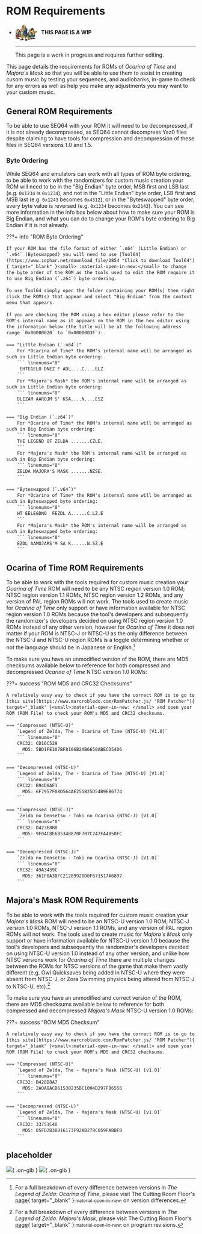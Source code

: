 # ROM Requirements

<div class="grid cards" markdown>

-   <img style="width:58.5px; height:auto; vertical-align: middle;" src="../../assets/images/carpenters.png"> <b>&nbsp;&nbsp;THIS PAGE IS A WIP</b>
  
    ---

    This page is a work in progress and requires further editing.

</div>

This page details the requirements for ROMs of *Ocarina of Time* and *Majora's Mask* so that you will be able to use them to assist in creating cusom music by testing your sequences, and audiobanks, in-game to check for any errors as well as help you make any adjustments you may want to your custom music.

## General ROM Requirements
To be able to use SEQ64 with your ROM it will need to be decompressed, if it is not already decompressed, as SEQ64 cannot decompress Yaz0 files despite claiming to have tools for compression and decompression of these files in SEQ64 versions 1.0 and 1.5.

### Byte Ordering
While SEQ64 and emulators can work with all types of ROM byte ordering, to be able to work with the randomizers for custom music creation your ROM will need to be in the "Big Endian" byte order, MSB first and LSB last (e.g. `0x1234` is `0x1234`), and not in the "Little Endian" byte order, LSB first and MSB last (e.g. `0x1243` becomes `0x4312`), or in the "Byteswapped" byte order, every byte value is reversed (e.g. `0x1234` becomes `0x2143`). You can see more information in the info box below about how to make sure your ROM is Big Endian, and what you can do to change your ROM's byte ordering to Big Endian if it is not already.

???+ info "ROM Byte Ordering"

    If your ROM has the file format of either `.n64` (Little Endian) or `.v64` (Byteswapped) you will need to use [Tool64](https://www.zophar.net/download_file/2854 "Click to download Tool64"){ target="_blank" }<small> :material-open-in-new:</small> to change the byte order of the ROM as the tools used to edit the ROM require it to use Big Endian (`.z64`) byte ordering.

    To use Tool64 simply open the folder containing your ROM(s) then right click the ROM(s) that appear and select "Big Endian" from the context menu that appears.

    If you are checking the ROM using a hex editor please refer to the ROM's internal name as it appears on the ROM in the hex editor using the information below (the title will be at the following address range `0x00000020` to `0x0000003F`):

    === "Little Endian (`.n64`)"
        For *Ocarina of Time* the ROM's internal name will be arranged as such in Little Endian byte ordering:
        ``` linenums="0"
         EHTEGELO DNEZ F ADL....C....ELZ
        ```
        For *Majora's Mask* the ROM's internal name will be arranged as such in Little Endian byte ordering:
        ``` linenums="0"
        DLEZAM AAROJM S' KSA....N....ESZ
        ```

    === "Big Endian (`.z64`)"
        For *Ocarina of Time* the ROM's internal name will be arranged as such in Big Endian byte ordering:
        ``` linenums="0"
        THE LEGEND OF ZELDA .......CZLE.
        ```
        For *Majora's Mask* the ROM's internal name will be arranged as such in Big Endian byte ordering:
        ``` linenums="0"
        ZELDA MAJORA'S MASK .......NZSE.
        ```

    === "Byteswapped (`.v64`)"
        For *Ocarina of Time* the ROM's internal name will be arranged as such in Byteswapped byte ordering:
        ``` linenums="0"
        HT EELEGDNO  FEZDL A......C.LZ.E
        ```
        For *Majora's Mask* the ROM's internal name will be arranged as such in Byteswapped byte ordering:
        ``` linenums="0"
        EZDL AAMOJARS'M SA K......N.SZ.E
        ```

## Ocarina of Time ROM Requirements

To be able to work with the tools required for custom music creation your *Ocarina of Time* ROM will need to be any NTSC region version 1.0 ROM; NTSC region version 1.1 ROMs, NTSC region version 1.2 ROMs, and any version of PAL region ROMs will not work. The tools used to create music for *Ocarina of Time* only support or have information available for NTSC region version 1.0 ROMs because the tool's developers and subsequently the randomizer's developers decided on using NTSC region version 1.0 ROMs instead of any other version, however for *Ocarina of Time* it does not matter if your ROM is NTSC-J or NTSC-U as the only difference between the NTSC-J and NTSC-U region ROMs is a toggle determining whether or not the language should be in Japanese or English.[^1]

To make sure you have an unmodified version of the ROM, there are MD5 checksums available below to reference for both compressed and decompressed *Ocarina of Time* NTSC version 1.0 ROMs:

???+ success "ROM MD5 and CRC32 Checksums"

    A relatively easy way to check if you have the correct ROM is to go to [this site](https://www.marcrobledo.com/RomPatcher.js/ "ROM Patcher"){ target="_blank" }<small>:material-open-in-new: </small> and open your ROM (ROM File) to check your ROM's MD5 and CRC32 checksums.

    === "Compressed (NTSC-U)"
        `Legend of Zelda, The - Ocarina of Time (NTSC-U) [V1.0]`
        ``` linenums="0"
        CRC32: CD16C529
          MD5: 5BD1FE107BF8106B2AB6650ABECD54D6
        ```

    === "Decompressed (NTSC-U)"
        `Legend of Zelda, The - Ocarina of Time (NTSC-U) [V1.0]`
        ``` linenums="0"
        CRC32: B94D8AF1
          MD5: 6F7957F08D564AE255B25D54B9EB6774
        ```

    === "Compressed (NTSC-J)"
        `Zelda no Densetsu - Toki no Ocarina (NTSC-J) [V1.0]`
        ``` linenums="0"
        CRC32: D423E8B0
          MD5: 9F04C8E68534B870F707C247FA4B50FC
        ```

    === "Decompressed (NTSC-J)"
        `Zelda no Densetsu - Toki no Ocarina (NTSC-J) [V1.0]`
        ``` linenums="0"
        CRC32: 49A3439C
          MD5: 361F0A3BFC21289928D0F671517A6897
        ```

## Majora's Mask ROM Requirements

To be able to work with the tools required for custom music creation your *Majora's Mask* ROM will need to be an NTSC-U version 1.0 ROM; NTSC-J version 1.0 ROMs, NTSC-J version 1.1 ROMs, and any version of PAL region ROMs will not work. The tools used to create music for *Majora's Mask* only support or have information available for NTSC-U version 1.0 because the tool's developers and subsequently the randomizer's developers decided on using NTSC-U version 1.0 instead of any other version, and unlike how NTSC versions work for *Ocarina of Time* there are multiple changes between the ROMs for NTSC versions of the game that make them vastly different (e.g. Owl Quicksaves being added in NTSC-U where they were absent from NTSC-J, or Zora Swimming physics being altered from NTSC-J to NTSC-U, etc).[^2]

To make sure you have an unmodified and correct version of the ROM, there are MD5 checksums available below to reference for both compressed and decompressed *Majora's Mask* NTSC-U version 1.0 ROMs:

???+ success "ROM MD5 Checksum"

    A relatively easy way to check if you have the correct ROM is to go to [this site](https://www.marcrobledo.com/RomPatcher.js/ "ROM Patcher"){ target="_blank" }<small>:material-open-in-new: </small> and open your ROM (ROM File) to check your ROM's MD5 and CRC32 checksums.

    === "Compressed (NTSC-U)"
        `Legend of Zelda, The - Majora's Mask (NTSC-U) [v1.0]`
        ``` linenums="0"
        CRC32: B428D8A7
          MD5: 2A0A8ACB61538235BC1094D297FB6556
        ```

    === "Decompressed (NTSC-U)"
        `Legend of Zelda, The - Majora's Mask (NTSC-U) [v1.0]`
        ``` linenums="0"
        CRC32: 33751C40
          MD5: 05FD2B38816173F92AB279C059FABBFB
        ```

## placeholder

![](../assets/images/samples/piano-range-light.png#only-light){ .on-glb }
![](../assets/images/samples/piano-range-dark.png#only-dark){ .on-glb }

[^1]: For a full breakdown of every difference between versions in *The Legend of Zelda: Ocarina of Time*, please visit The Cutting Room Floor's [page](https://tcrf.net/The_Legend_of_Zelda:_Ocarina_of_Time/Version_Differences "The Legend of Zelda: Ocarina of Time Version Differences"){ target="_blank" }<small>:material-open-in-new: </small> on version differences.

[^2]: For a full breakdown of every difference between versions in *The Legend of Zelda: Majora's Mask*, please visit The Cutting Room Floor's [page](https://tcrf.net/The_Legend_of_Zelda:_Majora%27s_Mask/Program_Revision_Differences "The Legend of Zelda: Majora's Mask Program Revision Differences"){ target="_blank" }<small>:material-open-in-new: </small> on program revisions.